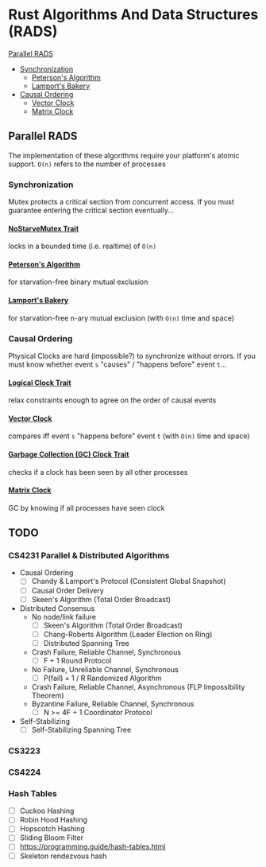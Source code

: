 # Rust Algorithms And Data Structures (RADS)

[Parallel RADS](#parallel-rads)
- [Synchronization](#synchronization)
  - [Peterson's Algorithm](#petersons-algorithm)
  - [Lamport's Bakery](#lamports-bakery)
- [Causal Ordering](#causal-ordering)
  - [Vector Clock](#vector-clock)
  - [Matrix Clock](#matrix-clock)


## Parallel RADS
The implementation of these algorithms require your platform's atomic support. `O(n)` refers to the number of processes

### Synchronization
Mutex protects a critical section from concurrent access. If you must guarantee entering the critical section eventually...  
#### [NoStarveMutex Trait](src/sync/mod.rs)
locks in a bounded time (i.e. realtime) of `O(n)`
#### [Peterson's Algorithm](src/sync/peterson.rs)
for starvation-free binary mutual exclusion
#### [Lamport's Bakery](src/sync/lamports_bakery.rs)
for starvation-free n-ary mutual exclusion (with `O(n)` time and space)

### Causal Ordering
Physical Clocks are hard (impossible?) to synchronize without errors. If you must know whether event `s` "causes" /
"happens before" event `t`...
#### [Logical Clock Trait](src/order/mod.rs)
relax constraints enough to agree on the order of causal events
#### [Vector Clock](src/order/vector_clock.rs)
compares iff event `s` "happens before" event `t` (with `O(n)` time and space)
#### [Garbage Collection (GC) Clock Trait](src/order/mod.rs)
checks if a clock has been seen by all other processes
#### [Matrix Clock](src/order/matrix_clock.rs)
GC by knowing if all processes have seen clock

## TODO
### CS4231 Parallel & Distributed Algorithms
- Causal Ordering
  - [ ] Chandy & Lamport's Protocol (Consistent Global Snapshot) 
  - [ ] Causal Order Delivery
  - [ ] Skeen's Algorithm (Total Order Broadcast)
- Distributed Consensus
  - No node/link failure
    - [ ] Skeen's Algorithm (Total Order Broadcast)
    - [ ] Chang-Roberts Algorithm (Leader Election on Ring)
    - [ ] Distributed Spanning Tree
  - Crash Failure, Reliable Channel, Synchronous
    - [ ] F + 1 Round Protocol
  - No Failure, Unreliable Channel, Synchronous
    - [ ] P(fail) = 1 / R Randomized Algorithm
  - Crash Failure, Reliable Channel, Asynchronous (FLP Impossibility Theorem)
  - Byzantine Failure, Reliable Channel, Synchronous
    - [ ] N >= 4F + 1 Coordinator Protocol
- Self-Stabilizing
  - [ ] Self-Stabilizing Spanning Tree

### CS3223
### CS4224

### Hash Tables
- [ ] Cuckoo Hashing
- [ ] Robin Hood Hashing
- [ ] Hopscotch Hashing
- [ ] Sliding Bloom Filter
- [ ] https://programming.guide/hash-tables.html
- [ ] Skeleton rendezvous hash
